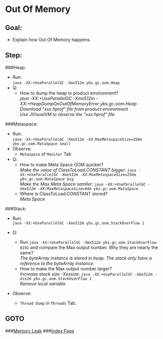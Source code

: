 Out Of Memory
==
Goal:
--
* Explain how Out Of Memory happens.


Step:
--
###Heap:
* Run:  
	`java -XX:+UseParallelGC -Xmx512m ybs.gc.oom.Heap`
* Q:  
	* How to dump the heap in product environment?  
	*java -XX:+UseParallelGC -Xmx512m -XX:+HeapDumpOnOutOfMemoryError ybs.gc.oom.Heap  
	Download "xxx.hprof" file from product environment  
	Use JVisualVM to observe the "xxx.hprof" file*

###Metaspace:
* Run:  
	`java -XX:+UseParallelGC -Xmx512m -XX:MaxMetaspaceSize=256m ybs.gc.oom.MataSpace small`
* Observe:  
	* `Metaspace` of `Monitor` Tab
* Q:  
	* How to make Meta Space OOM quicker?  
	*Make the value of ClassToLoad.CONSTANT bigger: `java -XX:+UseParallelGC -Xmx512m -XX:MaxMetaspaceSize=256m ybs.gc.oom.MataSpace big`  
	Make the Max Meta Space samller: `java -XX:+UseParallelGC -Xmx512m -XX:MaxMetaspaceSize=64m ybs.gc.oom.MataSpace`*
	* Where is ClassToLoad.CONSTANT stored?  
	*Meta Space*

###Stack:
* Run:  
	`java -XX:+UseParallelGC -Xmx512m ybs.gc.oom.StackOverFlow 1`

* Q:  
	* Run `java -XX:+UseParallelGC -Xmx512m ybs.gc.oom.StackOverFlow 8192` and compare the Max output number. Why they are nearly the same?  
	*The byteArray instance is stored in heap. The stack only have a reference to the byteArray instance.*  
	* How to make the Max output number larger?  
	*Increase stack size -Xsssize: `java -XX:+UseParallelGC -Xmx512m -Xss2m ybs.gc.oom.StackOverFlow 1`  
	Remove local variable*
* Observe:  
	* `Thread Dump` in `Threads` Tab.


GOTO
--
###[Memory Leak](../memoryLeak/README.md)
###[Index Page](../../../../../../README.md)